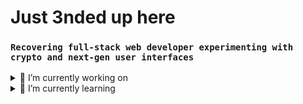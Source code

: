# Just 3nded up here

### `Recovering full-stack web developer experimenting with crypto and next-gen user interfaces`

<details><summary>🔭 I’m currently working on</summary>
  <ul>
    <li>☠️ Graveyard Monlith Repo</li>
    <li>🎨 Personal Project Gala</li>
  </ul>
</details>
<details><summary>🌱 I’m currently learning</summary>
    <ul>
      <li>Solidity</li>
      <li>Next.js</li>
      <li>Advanced Web Animations
        <ul><li>WebGL/Three.js</li></ul>
      </li>
      <li>IPFS</li>
      <li>Anything ZKSnark/Rollup/Stark related</li>
  </ul>
</details>

<!--
**speaker-ender/speaker-ender** is a ✨ _special_ ✨ repository because its `README.md` (this file) appears on your GitHub profile.

Here are some ideas to get you started:

- 🔭 I’m currently working on ...
- 🌱 I’m currently learning ...
- 👯 I’m looking to collaborate on ...
- 🤔 I’m looking for help with ...
- 💬 Ask me about ...
- 📫 How to reach me: ...
- 😄 Pronouns: ...
- ⚡ Fun fact: ...
-->
